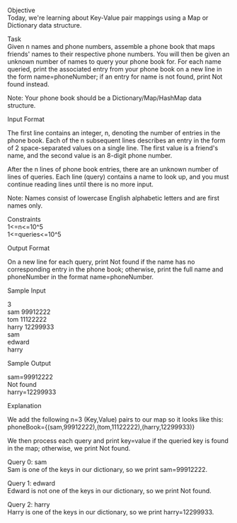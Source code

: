 Objective</br>
Today, we're learning about Key-Value pair mappings using a Map or Dictionary data structure. </br>

Task</br>
Given n names and phone numbers, assemble a phone book that maps friends' names to their respective phone numbers. 
You will then be given an unknown number of names to query your phone book for. For each name queried, print the associated 
entry from your phone book on a new line in the form name=phoneNumber; if an entry for name is not found, print Not found instead.</br>

Note: Your phone book should be a Dictionary/Map/HashMap data structure.</br>

Input Format</br>

The first line contains an integer, n, denoting the number of entries in the phone book.
Each of the n subsequent lines describes an entry in the form of 2 space-separated values on a single line. The first value is a friend's name, 
and the second value is an 8-digit phone number.</br>

After the n lines of phone book entries, there are an unknown number of lines of queries. Each line (query) contains a name to look up, and you must 
continue reading lines until there is no more input.</br>

Note: Names consist of lowercase English alphabetic letters and are first names only.</br>

Constraints</br>
1<=n<=10^5</br>
1<=queries<=10^5</br>

Output Format</br>

On a new line for each query, print Not found if the name has no corresponding entry in the phone book; otherwise, print the full name and phoneNumber in the 
format name=phoneNumber.</br>

Sample Input</br>

3</br>
sam 99912222</br>
tom 11122222</br>
harry 12299933</br>
sam</br>
edward</br>
harry</br>

Sample Output</br>

sam=99912222</br>
Not found</br>
harry=12299933</br>

Explanation</br>

We add the following n=3 (Key,Value) pairs to our map so it looks like this:</br>
phoneBook={(sam,99912222),(tom,11122222),(harry,12299933)}</br>

We then process each query and print key=value if the queried key is found in the map; otherwise, we print Not found.</br>

Query 0: sam</br>
Sam is one of the keys in our dictionary, so we print sam=99912222.</br>

Query 1: edward</br>
Edward is not one of the keys in our dictionary, so we print Not found.</br>

Query 2: harry</br>
Harry is one of the keys in our dictionary, so we print harry=12299933.</br>
